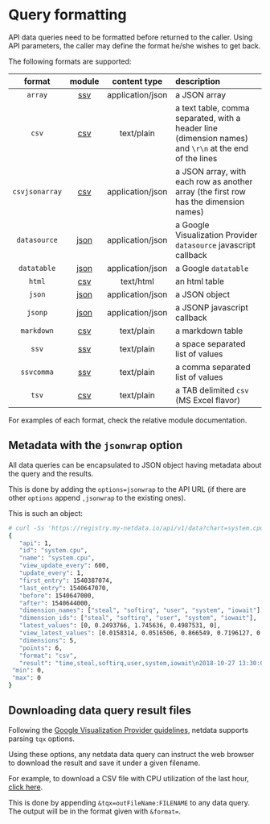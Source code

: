 # Query formatting

API data queries need to be formatted before returned to the caller.
Using API parameters, the caller may define the format he/she wishes to get back.

The following formats are supported:

format|module|content type|description
:---:|:---:|:---:|:-----
`array`|[ssv](ssv)|application/json|a JSON array
`csv`|[csv](csv)|text/plain|a text table, comma separated, with a header line (dimension names) and `\r\n` at the end of the lines
`csvjsonarray`|[csv](csv)|application/json|a JSON array, with each row as another array (the first row has the dimension names)
`datasource`|[json](json)|application/json|a Google Visualization Provider `datasource` javascript callback
`datatable`|[json](json)|application/json|a Google `datatable`
`html`|[csv](csv)|text/html|an html table
`json`|[json](json)|application/json|a JSON object
`jsonp`|[json](json)|application/json|a JSONP javascript callback
`markdown`|[csv](csv)|text/plain|a markdown table
`ssv`|[ssv](ssv)|text/plain|a space separated list of values
`ssvcomma`|[ssv](ssv)|text/plain|a comma separated list of values
`tsv`|[csv](csv)|text/plain|a TAB delimited `csv` (MS Excel flavor)

For examples of each format, check the relative module documentation.

## Metadata with the `jsonwrap` option

All data queries can be encapsulated to JSON object having metadata about the query and the results.

This is done by adding the `options=jsonwrap` to the API URL (if there are other `options` append
`,jsonwrap` to the existing ones).

This is such an object:

```bash
# curl -Ss 'https://registry.my-netdata.io/api/v1/data?chart=system.cpu&after=-3600&points=6&group=average&format=csv&options=nonzero,jsonwrap'
{
   "api": 1,
   "id": "system.cpu",
   "name": "system.cpu",
   "view_update_every": 600,
   "update_every": 1,
   "first_entry": 1540387074,
   "last_entry": 1540647070,
   "before": 1540647000,
   "after": 1540644000,
   "dimension_names": ["steal", "softirq", "user", "system", "iowait"],
   "dimension_ids": ["steal", "softirq", "user", "system", "iowait"],
   "latest_values": [0, 0.2493766, 1.745636, 0.4987531, 0],
   "view_latest_values": [0.0158314, 0.0516506, 0.866549, 0.7196127, 0.0050002],
   "dimensions": 5,
   "points": 6,
   "format": "csv",
   "result": "time,steal,softirq,user,system,iowait\n2018-10-27 13:30:00,0.0158314,0.0516506,0.866549,0.7196127,0.0050002\n2018-10-27 13:20:00,0.0149856,0.0529183,0.8673155,0.7121144,0.0049979\n2018-10-27 13:10:00,0.0137501,0.053315,0.8578097,0.7197613,0.0054209\n2018-10-27 13:00:00,0.0154252,0.0554688,0.899432,0.7200638,0.0067252\n2018-10-27 12:50:00,0.0145866,0.0495922,0.8404341,0.7011141,0.0041688\n2018-10-27 12:40:00,0.0162366,0.0595954,0.8827475,0.7020573,0.0041636\n",
 "min": 0,
 "max": 0
}
```

## Downloading data query result files

Following the [Google Visualization Provider guidelines](https://developers.google.com/chart/interactive/docs/dev/implementing_data_source),
netdata supports parsing `tqx` options.

Using these options, any netdata data query can instruct the web browser to download
the result and save it under a given filename.

For example, to download a CSV file with CPU utilization of the last hour,
[click here](https://registry.my-netdata.io/api/v1/data?chart=system.cpu&after=-3600&format=csv&options=nonzero&tqx=outFileName:system+cpu+utilization+of+the+last_hour.csv).


This is done by appending `&tqx=outFileName:FILENAME` to any data query.
The output will be in the format given with `&format=`.
